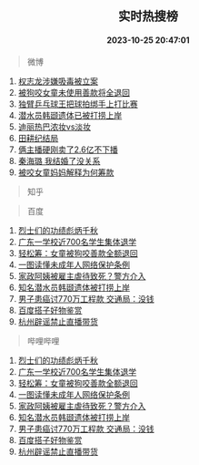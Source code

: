<div align="center"><h2>实时热搜榜</h2><h4>2023-10-25 20:47:01</h4></div>

> 微博  

1. [权志龙涉嫌吸毒被立案](https://s.weibo.com/weibo?q=%23%E6%9D%83%E5%BF%97%E9%BE%99%E6%B6%89%E5%AB%8C%E5%90%B8%E6%AF%92%E8%A2%AB%E7%AB%8B%E6%A1%88%23&t=31&band_rank=1&Refer=top)<br />
2. [被狗咬女童未使用善款将全退回](https://s.weibo.com/weibo?q=%23%E8%A2%AB%E7%8B%97%E5%92%AC%E5%A5%B3%E7%AB%A5%E6%9C%AA%E4%BD%BF%E7%94%A8%E5%96%84%E6%AC%BE%E5%B0%86%E5%85%A8%E9%80%80%E5%9B%9E%23&t=31&band_rank=2&Refer=top)<br />
3. [独臂乒乓球王把球拍绑手上打比赛](https://s.weibo.com/weibo?q=%23%E7%8B%AC%E8%87%82%E4%B9%92%E4%B9%93%E7%90%83%E7%8E%8B%E6%8A%8A%E7%90%83%E6%8B%8D%E7%BB%91%E6%89%8B%E4%B8%8A%E6%89%93%E6%AF%94%E8%B5%9B%23&t=31&band_rank=3&Refer=top)<br />
4. [潜水员韩颋遗体已被打捞上岸](https://s.weibo.com/weibo?q=%23%E6%BD%9C%E6%B0%B4%E5%91%98%E9%9F%A9%E9%A2%8B%E9%81%97%E4%BD%93%E5%B7%B2%E8%A2%AB%E6%89%93%E6%8D%9E%E4%B8%8A%E5%B2%B8%23&t=31&band_rank=4&Refer=top)<br />
5. [迪丽热巴浓妆vs淡妆](https://s.weibo.com/weibo?q=%23%E8%BF%AA%E4%B8%BD%E7%83%AD%E5%B7%B4%E6%B5%93%E5%A6%86vs%E6%B7%A1%E5%A6%86%23&t=31&band_rank=5&Refer=top)<br />
6. [田耕纪结局](https://s.weibo.com/weibo?q=%23%E7%94%B0%E8%80%95%E7%BA%AA%E7%BB%93%E5%B1%80%23&t=31&band_rank=6&Refer=top)<br />
7. [俩主播硬刚卖了2.6亿不下播](https://s.weibo.com/weibo?q=%23%E4%BF%A9%E4%B8%BB%E6%92%AD%E7%A1%AC%E5%88%9A%E5%8D%96%E4%BA%862.6%E4%BA%BF%E4%B8%8D%E4%B8%8B%E6%92%AD%23&t=31&band_rank=7&Refer=top)<br />
8. [秦海璐 我结婚了没关系](https://s.weibo.com/weibo?q=%E7%A7%A6%E6%B5%B7%E7%92%90%20%E6%88%91%E7%BB%93%E5%A9%9A%E4%BA%86%E6%B2%A1%E5%85%B3%E7%B3%BB&t=31&band_rank=8&Refer=top)<br />
9. [被咬女童妈妈解释为何筹款](https://s.weibo.com/weibo?q=%23%E8%A2%AB%E5%92%AC%E5%A5%B3%E7%AB%A5%E5%A6%88%E5%A6%88%E8%A7%A3%E9%87%8A%E4%B8%BA%E4%BD%95%E7%AD%B9%E6%AC%BE%23&t=31&band_rank=9&Refer=top)<br />

> 知乎  


> 百度  

1. [烈士们的功绩彪炳千秋](https://www.baidu.com/s?wd=%E7%83%88%E5%A3%AB%E4%BB%AC%E7%9A%84%E5%8A%9F%E7%BB%A9%E5%BD%AA%E7%82%B3%E5%8D%83%E7%A7%8B&sa=fyb_news&rsv_dl=fyb_news)<br />
2. [广东一学校近700名学生集体退学](https://www.baidu.com/s?wd=%E5%B9%BF%E4%B8%9C%E4%B8%80%E5%AD%A6%E6%A0%A1%E8%BF%91700%E5%90%8D%E5%AD%A6%E7%94%9F%E9%9B%86%E4%BD%93%E9%80%80%E5%AD%A6&sa=fyb_news&rsv_dl=fyb_news)<br />
3. [轻松筹：女童被狗咬善款全额退回](https://www.baidu.com/s?wd=%E8%BD%BB%E6%9D%BE%E7%AD%B9%EF%BC%9A%E5%A5%B3%E7%AB%A5%E8%A2%AB%E7%8B%97%E5%92%AC%E5%96%84%E6%AC%BE%E5%85%A8%E9%A2%9D%E9%80%80%E5%9B%9E&sa=fyb_news&rsv_dl=fyb_news)<br />
4. [一图读懂未成年人网络保护条例](https://www.baidu.com/s?wd=%E4%B8%80%E5%9B%BE%E8%AF%BB%E6%87%82%E6%9C%AA%E6%88%90%E5%B9%B4%E4%BA%BA%E7%BD%91%E7%BB%9C%E4%BF%9D%E6%8A%A4%E6%9D%A1%E4%BE%8B&sa=fyb_news&rsv_dl=fyb_news)<br />
5. [家政阿姨被雇主虐待致死？警方介入](https://www.baidu.com/s?wd=%E5%AE%B6%E6%94%BF%E9%98%BF%E5%A7%A8%E8%A2%AB%E9%9B%87%E4%B8%BB%E8%99%90%E5%BE%85%E8%87%B4%E6%AD%BB%EF%BC%9F%E8%AD%A6%E6%96%B9%E4%BB%8B%E5%85%A5&sa=fyb_news&rsv_dl=fyb_news)<br />
6. [知名潜水员韩颋遗体被打捞上岸](https://www.baidu.com/s?wd=%E7%9F%A5%E5%90%8D%E6%BD%9C%E6%B0%B4%E5%91%98%E9%9F%A9%E9%A2%8B%E9%81%97%E4%BD%93%E8%A2%AB%E6%89%93%E6%8D%9E%E4%B8%8A%E5%B2%B8&sa=fyb_news&rsv_dl=fyb_news)<br />
7. [男子患癌讨770万工程款 交通局：没钱](https://www.baidu.com/s?wd=%E7%94%B7%E5%AD%90%E6%82%A3%E7%99%8C%E8%AE%A8770%E4%B8%87%E5%B7%A5%E7%A8%8B%E6%AC%BE+%E4%BA%A4%E9%80%9A%E5%B1%80%EF%BC%9A%E6%B2%A1%E9%92%B1&sa=fyb_news&rsv_dl=fyb_news)<br />
8. [百度搭子好物鉴赏](https://www.baidu.com/s?wd=%E7%99%BE%E5%BA%A6%E6%90%AD%E5%AD%90%E5%A5%BD%E7%89%A9%E9%89%B4%E8%B5%8F&sa=fyb_news&rsv_dl=fyb_news)<br />
9. [杭州辟谣禁止直播带货](https://www.baidu.com/s?wd=%E6%9D%AD%E5%B7%9E%E8%BE%9F%E8%B0%A3%E7%A6%81%E6%AD%A2%E7%9B%B4%E6%92%AD%E5%B8%A6%E8%B4%A7&sa=fyb_news&rsv_dl=fyb_news)<br />

> 哔哩哔哩  

1. [烈士们的功绩彪炳千秋](https://www.baidu.com/s?wd=%E7%83%88%E5%A3%AB%E4%BB%AC%E7%9A%84%E5%8A%9F%E7%BB%A9%E5%BD%AA%E7%82%B3%E5%8D%83%E7%A7%8B&sa=fyb_news&rsv_dl=fyb_news)<br />
2. [广东一学校近700名学生集体退学](https://www.baidu.com/s?wd=%E5%B9%BF%E4%B8%9C%E4%B8%80%E5%AD%A6%E6%A0%A1%E8%BF%91700%E5%90%8D%E5%AD%A6%E7%94%9F%E9%9B%86%E4%BD%93%E9%80%80%E5%AD%A6&sa=fyb_news&rsv_dl=fyb_news)<br />
3. [轻松筹：女童被狗咬善款全额退回](https://www.baidu.com/s?wd=%E8%BD%BB%E6%9D%BE%E7%AD%B9%EF%BC%9A%E5%A5%B3%E7%AB%A5%E8%A2%AB%E7%8B%97%E5%92%AC%E5%96%84%E6%AC%BE%E5%85%A8%E9%A2%9D%E9%80%80%E5%9B%9E&sa=fyb_news&rsv_dl=fyb_news)<br />
4. [一图读懂未成年人网络保护条例](https://www.baidu.com/s?wd=%E4%B8%80%E5%9B%BE%E8%AF%BB%E6%87%82%E6%9C%AA%E6%88%90%E5%B9%B4%E4%BA%BA%E7%BD%91%E7%BB%9C%E4%BF%9D%E6%8A%A4%E6%9D%A1%E4%BE%8B&sa=fyb_news&rsv_dl=fyb_news)<br />
5. [家政阿姨被雇主虐待致死？警方介入](https://www.baidu.com/s?wd=%E5%AE%B6%E6%94%BF%E9%98%BF%E5%A7%A8%E8%A2%AB%E9%9B%87%E4%B8%BB%E8%99%90%E5%BE%85%E8%87%B4%E6%AD%BB%EF%BC%9F%E8%AD%A6%E6%96%B9%E4%BB%8B%E5%85%A5&sa=fyb_news&rsv_dl=fyb_news)<br />
6. [知名潜水员韩颋遗体被打捞上岸](https://www.baidu.com/s?wd=%E7%9F%A5%E5%90%8D%E6%BD%9C%E6%B0%B4%E5%91%98%E9%9F%A9%E9%A2%8B%E9%81%97%E4%BD%93%E8%A2%AB%E6%89%93%E6%8D%9E%E4%B8%8A%E5%B2%B8&sa=fyb_news&rsv_dl=fyb_news)<br />
7. [男子患癌讨770万工程款 交通局：没钱](https://www.baidu.com/s?wd=%E7%94%B7%E5%AD%90%E6%82%A3%E7%99%8C%E8%AE%A8770%E4%B8%87%E5%B7%A5%E7%A8%8B%E6%AC%BE+%E4%BA%A4%E9%80%9A%E5%B1%80%EF%BC%9A%E6%B2%A1%E9%92%B1&sa=fyb_news&rsv_dl=fyb_news)<br />
8. [百度搭子好物鉴赏](https://www.baidu.com/s?wd=%E7%99%BE%E5%BA%A6%E6%90%AD%E5%AD%90%E5%A5%BD%E7%89%A9%E9%89%B4%E8%B5%8F&sa=fyb_news&rsv_dl=fyb_news)<br />
9. [杭州辟谣禁止直播带货](https://www.baidu.com/s?wd=%E6%9D%AD%E5%B7%9E%E8%BE%9F%E8%B0%A3%E7%A6%81%E6%AD%A2%E7%9B%B4%E6%92%AD%E5%B8%A6%E8%B4%A7&sa=fyb_news&rsv_dl=fyb_news)<br />
